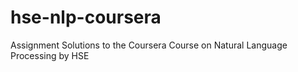 # hse-nlp-coursera
Assignment Solutions to the Coursera Course on Natural Language Processing by HSE
